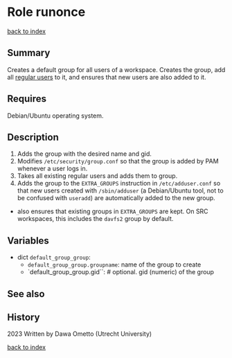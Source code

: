 # Role runonce
[back to index](../index.md#Roles)

## Summary

Creates a default group for all users of a workspace. Creates the group, add all [regular users](../roles/fact_regular_users.md) to it, and ensures that new users are also added to it.

## Requires
Debian/Ubuntu operating system.

## Description

1. Adds the group with the desired name and gid.
1. Modifies `/etc/security/group.conf` so that the group is added by PAM whenever a user logs in.
1. Takes all existing regular users and adds them to group.
1. Adds the group to the `EXTRA_GROUPS` instruction in `/etc/adduser.conf` so that new users created with `/sbin/adduser` (a Debian/Ubuntu tool, not to be confused with `useradd`) are automatically added to the new group.
  * also ensures that existing groups in `EXTRA_GROUPS` are kept. On SRC workspaces, this includes the `davfs2` group by default.
 
## Variables

* dict `default_group_group`:
  * `default_group_group.groupname`: name of the group to create
  * `default_group_group.gid``: # optional. gid (numeric) of the group

## See also

## History
2023 Written by Dawa Ometto (Utrecht University)



[back to index](../index.md#Roles)
